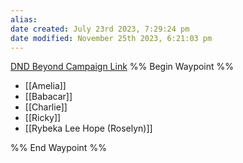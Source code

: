 ```yaml
---
alias: 
date created: July 23rd 2023, 7:29:24 pm
date modified: November 25th 2023, 6:21:03 pm
---
```

[DND Beyond Campaign Link](https://www.dndbeyond.com/campaigns/4388693)
%% Begin Waypoint %%
- [[Amelia]]
- [[Babacar]]
- [[Charlie]]
- [[Ricky]]
- [[Rybeka Lee Hope (Roselyn)]]

%% End Waypoint %%
